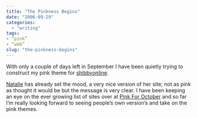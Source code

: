 ```yaml
---
title: "The Pinkness Begins"
date: "2006-09-29"
categories:
  - "writing"
tags:
- “pink”
- “web”
slug: "the-pinkness-begins"
---
```


With only a couple of days left in September I have been quietly trying to construct my pink theme for [shibbyonline][1].

[Natalie][2] has already set the mood, a very nice version of her site; not as pink as thought it would be but the message is very clear.
I have been keeping an eye on the ever growing list of sites over at [Pink For October][3] and so far I’m really looking forward to seeing people’s own version’s and take on the pink themes.

[1]:	https://wadamchamberlin.info
[2]:	https://nataliejost.com/blog/early-for-october
[3]:	https://pinkforoctober.org